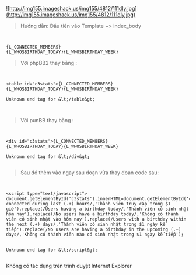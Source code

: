 ![http://img155.imageshack.us/img155/4812/111dly.jpg](http://img155.imageshack.us/img155/4812/111dly.jpg)

> Hướng dẫn: Đầu tiên vào Template ~> index\_body


```


{L_CONNECTED_MEMBERS}
{L_WHOSBIRTHDAY_TODAY}{L_WHOSBIRTHDAY_WEEK}

```
> Với phpBB2 thay bằng :

```


<table id="c3stats">{L_CONNECTED_MEMBERS}
{L_WHOSBIRTHDAY_TODAY}{L_WHOSBIRTHDAY_WEEK}

Unknown end tag for &lt;/table&gt;



```
> Với punBB thay bằng :

```


<div id="c3stats">{L_CONNECTED_MEMBERS}
{L_WHOSBIRTHDAY_TODAY}{L_WHOSBIRTHDAY_WEEK}

Unknown end tag for &lt;/div&gt;


```

> Sau đó thêm vào ngay sau đoạn vừa thay đoạn code sau:

```


<script type="text/javascript">
document.getElementById('c3stats').innerHTML=document.getElementById('c3stats').innerHTML.replace(/Members connected during last (.+) hours/,'Thành viên truy cập trong $1 giờ').replace(/Users having a birthday today/,'Thành viên có sinh nhật hôm nay').replace(/No users have a birthday today/,'Không có thành viên có sinh nhật vào hôm nay').replace(/Users with a birthday within the next (.+) days/,'Thành viên có sinh nhật trong $1 ngày kế tiếp').replace(/No users are having a birthday in the upcoming (.+) days/,'Không có thành viên nào có sinh nhật trong $1 ngày kế tiếp');


Unknown end tag for &lt;/script&gt;


```


Không có tác dụng trên trình duyệt Internet Explorer